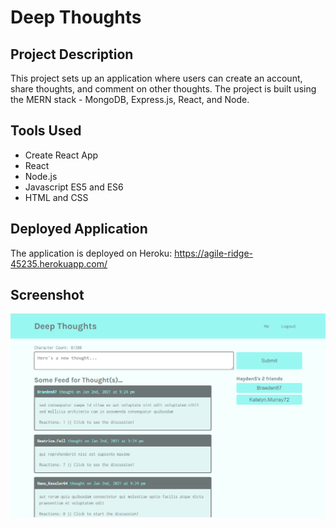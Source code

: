 # Deep Thoughts

## Project Description

This project sets up an application where users can create an account, share thoughts, and comment on other thoughts.  The project is built using the MERN stack - MongoDB, Express.js, React, and Node.

## Tools Used

* Create React App
* React
* Node.js
* Javascript ES5 and ES6
* HTML and CSS

## Deployed Application

The application is deployed on Heroku: https://agile-ridge-45235.herokuapp.com/ 

## Screenshot

![screenshot](./deep-thoughts-screenshot.png)